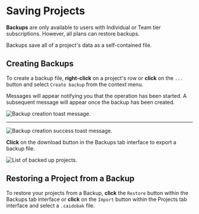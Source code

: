 # Saving Projects

<ProContainer>
<b>Backups</b> are only available to users with Individual or Team tier subscriptions. However, all plans can restore backups.
</ProContainer>

Backups save all of a project's data as a self-contained file.

## Creating Backups

To create a backup file, **right-click** on a project's row or **click** on the `...` button and select `Create backup` from the context menu.

Messages will appear notifying you that the operation has been started. A subsequent message will appear once the backup has been created.

<img alt="Backup creation toast message." src="/_images/backups_toast_message_creating.png" center>

---

<img alt="Backup creation success toast message." src="/_images/backups_toast_message_success.png" center>

**Click** on the download button **<Icon icon="fas fa-download" />** in the Backups tab interface to export a backup file.

<img alt="List of backed up projects." src="/_images/backups_list.png" center>

## Restoring a Project from a Backup

To restore your projects from a Backup, **click** the `Restore` button within the Backups tab interface or **click** on the `Import` button within the Projects tab interface and select a `.caidobak` file.

